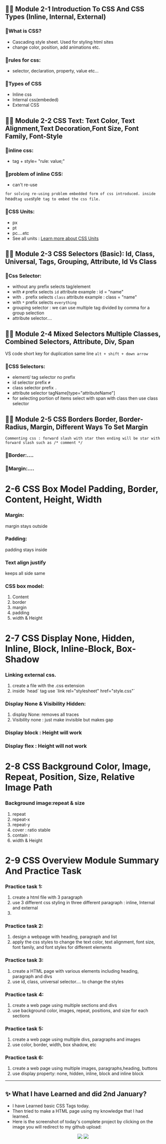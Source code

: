## 👨‍🏫 Module 2-1 Introduction To CSS And CSS Types (Inline, Internal, External)

### 🧨What is CSS?
- Cascading style sheet. Used for styling html sites
- change color, position, add animations etc.

### 🧨rules for css:
- selector, declaration, property, value etc... 

### 🧨Types of CSS
- Inline css
- Internal css(embeded)
- External CSS

## 👨‍🏫 Module 2-2 CSS Text: Text Color, Text Alignment,Text Decoration,Font Size, Font Family, Font-Style

### 🧨inline css:
- tag + style= "rule: value;"

### 🧨problem of inline CSS:
- can't re-use

`for solving re-using problem embedded form of css introduced. inside `head` tag use `style` tag to embed the css file.`

### 🧨CSS Units:
- px
- pt
- pc....etc
- See all units : <a href ="https://www.w3schools.com/cssref/css_units.php"> Learn more about CSS Units </a>

## 👨‍🏫 Module 2-3 CSS Selectors (Basic): Id, Class, Universal, Tags, Grouping, Attribute, Id Vs Class

### 🧨Css Selector:
- without any prefix selects tag/element
- with `#` prefix selects `id` attribute example : id = "name"
- with `.` prefix selects `class` attribute example : class = "name"
- with `*` prefix selects `everything`
- grouping selector : we can use multiple tag divided by comma for a group selection
- attribute selector....


## 👨‍🏫 Module 2-4 Mixed Selectors Multiple Classes, Combined Selectors, Attribute, Div, Span

VS code short key for duplication same line `alt + shift + down arrow`

### 🧨CSS Selectors:
- element/ tag selector no prefix
- id selector prefix `#`
- class selector prefix `.`
- attribute selector tagName[type="attributeName"]
- for selecting portion of items select with span with class then use class selector


## 👨‍🏫 Module 2-5 CSS Borders Border, Border-Radius, Margin, Different Ways To Set Margin

`Commenting css : forward slash with star then ending will be star with forward slash such as /* comment */`

### 🧨Border:....

### 🧨Margin:....


<h1>2-6 CSS Box Model Padding, Border, Content, Height, Width</h1>
<h3> Margin:</h3>
<p> margin stays outside</p>
<h3> Padding:</h3>
<p> padding stays inside</p>
<h3>Text align justify</h3>
<p>keeps all side same</p>
<h3>CSS box model:</h3>
<ol>
    <li>Content</li>
    <li>border</li>
    <li>margin</li>
    <li>padding</li>
    <li>width & Height</li>
</ol>

<h1>2-7 CSS Display None, Hidden, Inline, Block, Inline-Block, Box-Shadow</h1>
<h3>Linking external css.</h3>
<ol>
    <li>create a file with the .css extension</li>
    <li>inside `head` tag use `link rel="stylesheet" href="style.css"`</li>
</ol>
<h3>Display None & Visibility Hidden:</h3>
<ol>
    <li>display None: removes all traces</li>
    <li>Visibility none : just make invisible but makes gap</li>
</ol>
<h3>Display block : Height will work</h3>
<h3>Display flex : Height will not work</h3>


<h1>2-8 CSS Background Color, Image, Repeat, Position, Size, Relative Image Path</h1>
<h3>Background image:repeat & size</h3>
<ol>
    <li>repeat</li>
    <li>repeat-x</li>
    <li>repeat-y</li>
    <li>cover : ratio stable</li>
    <li>contain : </li>
    <li>width & Height</li>

</ol>

<h1>2-9 CSS Overview Module Summary And Practice Task</h1>

<h3>Practice task 1:</h3>
<ol>
    <li>create a html file with 3 paragraph</li>
    <li>use 3 different css styling in three different paragraph : inline, Internal and external</li>
    <li></li>
</ol>
<h3>Practice task 2:</h3>
<ol>
    <li>design a webpage with heading, paragraph and list</li>
    <li>apply the css styles to change the text color, text alignment, font size, font family, and font styles for different elements</li>
</ol>
<h3>Practice task 3:</h3>
<ol>
    <li>create a HTML page with various elements including heading, paragraph and divs</li>
    <li>use id, class, universal selector.... to change the styles</li>
</ol>
<h3>Practice task 4:</h3>
<ol>
    <li>create a web page using multiple sections and divs</li>
    <li>use background color, images, repeat, positions, and size for each sections</li>
</ol>
<h3>Practice task 5:</h3>
<ol>
    <li>create a web page using multiple divs, paragraphs and images</li>
    <li>use color, border, width, box shadow, etc</li>
</ol>
<h3>Practice task 6:</h3>
<ol>
    <li>create a web page using multiple images, paragraphs,heading, buttons</li>
    <li>use display property: none, hidden, inline, block and inline block </li>
</ol>

---

## ✨ What I have Learned and did 2nd January?
- I have Learned basic CSS Tags today.
- Then tried to make a HTML page using my knowledge that I had learned.
- Here is the screenshot of today's complete project by clicking on the image you will redirect to my github upload:
<p align="center">
  <a href="https://github.com/mdsabbiralmamon/myJourneyFor2024/blob/main/Web_day2_css/practicepage.html"><img src="https://cdn.discordapp.com/attachments/1117616249984258109/1191802546424135811/image.png"></a>
  <a href="https://github.com/mdsabbiralmamon/myJourneyFor2024/blob/main/Web_day2_css/practicepage.html"><img src="https://cdn.discordapp.com/attachments/1117616249984258109/1191802894056427580/image.png"></a>
</p>

